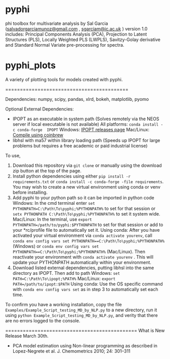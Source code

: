 # pyphi
phi toolbox for multivariate analysis by Sal Garcia (salvadorgarciamunoz@gmail.com , sgarciam@ic.ac.uk )
version 1.0 includes: Principal Components Analysis (PCA), Projection to Latent Structures (PLS), Locally Weighted PLS (LWPLS), Savitzy-Golay derivative and Standard Normal Variate pre-processing for spectra.

# pyphi_plots
A variety of plotting tools for models created with pyphi. 

==========================================

Dependencies:
numpy, scipy, pandas, xlrd, bokeh, matplotlib, pyomo

Optional External Dependencies:
- IPOPT as an executable in system path (Solves remotely via the NEOS server if local executable is not available)
  All platforms: ```conda install -c conda-forge  IPOPT```
  Windows: [IPOPT releases page](https://github.com/coin-or/Ipopt/releases)
  Mac/Linux: [Compile using coinbrew](https://coin-or.github.io/Ipopt/INSTALL.html#COINBREW)
- libhsl with ma57 within library loading path (Speeds up IPOPT for large problems but requires a free academic or paid industrial license)

To use,
1) Download this repository via ```git clone``` or manually using the download zip button at the top of the page.
2) Install python dependencies using either ```pip install -r requirements.txt``` or ```conda install -c conda-forge -file requirements```. You may wish to create a new virtual environment using conda or venv before installing.
3) Add pyphi to your python path so it can be imported in python code
	Windows: In the cmd terminal enter ```set PYTHONPATH=C:\Path\To\pyphi;%PYTHONPATH%``` to  set for that session or ```setx PYTHONPATH C:\Path\To\pyphi;%PYTHONPATH%``` to set it system wide.
	Mac/Linux: In the terminal, use ```export PYTHONPATH=/path/to/pyphi:$PYTHONPATH``` to set for that session or add to your *rc/profile file to automatically set it.
	Using conda: After you have activated your virtual environment via ```conda activate yourenv```, call ```conda env config vars set PYTHONPATH==C:\Path\To\pyphi;%PYTHONPATH%``` (Windows) or ```conda env config vars set PYTHONPATH==C:\Path\To\pyphi;%PYTHONPATH%``` (Mac/Linux). Then reactivate your environment with ```conda activate yourenv``` . This will update your PYTHONPATH automatically within your environment.
4) Download listed external dependencies, putting libhsl into the same directory as IPOPT. Then add to path
	Windows: ```set PATH=C:\Path\To\ipopt;%PATH%```
	Mac/Linux: ```export PATH=/path/to/ipopt:$PATH```
	Using conda: Use the OS specific command with ```conda env config vars set``` as in step 3 to automatically set each time.

To confirm you have a working installation, copy the file ```Examples/Example_Script_testing_MD_by_NLP.py``` to a new directory, run it using ```python Example_Script_testing_MD_by_NLP.py```, and verity that there are no errors logged to the console.

=============================================
What is New Release March 30th.

* PCA model estimation using Non-linear programming as described in Lopez-Negrete et al. J. Chemometrics 2010; 24: 301–311

